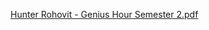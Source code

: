 [Hunter Rohovit - Genius Hour Semester 2.pdf](https://github.com/Hunter-Rohovit/Rubik-s-Cube-Simulator/files/13221974/Hunter.Rohovit.-.Genius.Hour.Semester.2.pdf)
